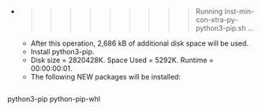 * >>>>>>>>> Running inst-min-con-xtra-py-python3-pip.sh ...
  * After this operation, 2,686 kB of additional disk space will be used.
  * Install python3-pip.
  * Disk size = 2820428K. Space Used = 5292K. Runtime = 00:00:00:01.
  * The following NEW packages will be installed:
  ```bash
python3-pip python-pip-whl
  ```

